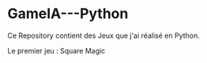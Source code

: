 # GameIA---Python
Ce Repository contient des Jeux que j'ai réalisé en Python. 

Le premier jeu : Square Magic 

